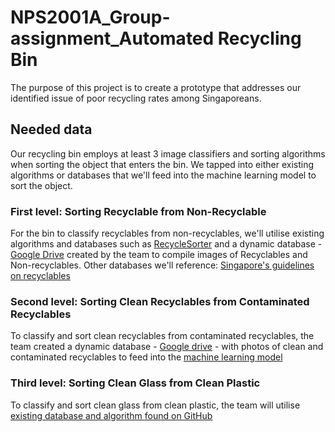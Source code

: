 # NPS2001A_Group-assignment_Automated Recycling Bin
The purpose of this project is to create a prototype that addresses our identified issue of poor recycling rates among Singaporeans.

## Needed data
Our recycling bin employs at least 3 image classifiers and sorting algorithms when sorting the object that enters the bin. We tapped into either existing algorithms or databases that we'll feed into the machine learning model to sort the object. 

### First level: Sorting Recyclable from Non-Recyclable
For the bin to classify recyclables from non-recyclables, we'll utilise existing algorithms and databases such as [RecycleSorter](https://github.com/iancheung0202/RecycleSorter) and a dynamic database - [Google Drive](https://drive.google.com/drive/folders/1ajtfqsc5DEYgkiVz43b6S38CAW67r2VX?usp=sharing) created by the team to compile images of Recyclables and Non-recyclables. 
Other databases we'll reference: [Singapore's guidelines on recyclables](https://www.nea.gov.sg/docs/default-source/our-services/waste-management/list-of-items-that-are-recyclable-and-not.pdf)

### Second level: Sorting Clean Recyclables from Contaminated Recyclables
To classify and sort clean recyclables from contaminated recyclables, the team created a dynamic database - [Google drive](https://drive.google.com/drive/folders/1ajtfqsc5DEYgkiVz43b6S38CAW67r2VX?usp=sharing) - with photos of clean and contaminated recyclables to feed into the [machine learning model](https://teachablemachine.withgoogle.com/models/yxGdKb3qR/)

### Third level: Sorting Clean Glass from Clean Plastic 
To classify and sort clean glass from clean plastic, the team will utilise [existing database and algorithm found on GitHub](https://github.com/jenkspt/recycle) 

